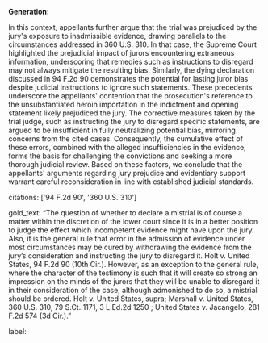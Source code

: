 **Generation:**

In this context, appellants further argue that the trial was prejudiced by the jury's exposure to inadmissible evidence, drawing parallels to the circumstances addressed in 360 U.S. 310. In that case, the Supreme Court highlighted the prejudicial impact of jurors encountering extraneous information, underscoring that remedies such as instructions to disregard may not always mitigate the resulting bias. Similarly, the dying declaration discussed in 94 F.2d 90 demonstrates the potential for lasting juror bias despite judicial instructions to ignore such statements. These precedents underscore the appellants' contention that the prosecution's reference to the unsubstantiated heroin importation in the indictment and opening statement likely prejudiced the jury. The corrective measures taken by the trial judge, such as instructing the jury to disregard specific statements, are argued to be insufficient in fully neutralizing potential bias, mirroring concerns from the cited cases. Consequently, the cumulative effect of these errors, combined with the alleged insufficiencies in the evidence, forms the basis for challenging the convictions and seeking a more thorough judicial review. Based on these factors, we conclude that the appellants' arguments regarding jury prejudice and evidentiary support warrant careful reconsideration in line with established judicial standards.

citations: ['94 F.2d 90', '360 U.S. 310']

gold_text: “The question of whether to declare a mistrial is of course a matter within the discretion of the lower court since it is in a better position to judge the effect which incompetent evidence might have upon the jury. Also, it is the general rule that error in the admission of evidence under most circumstances may be cured by withdrawing the evidence from the jury’s consideration and instructing the jury to disregard it. Holt v. United States, 94 F.2d 90 (10th Cir.). However, as an exception to the general rule, where the character of the testimony is such that it will create so strong an impression on the minds of the jurors that they will be unable to disregard it in their consideration of the case, although admonished to do so, a mistrial should be ordered. Holt v. United States, supra; Marshall v. United States, 360 U.S. 310, 79 S.Ct. 1171, 3 L.Ed.2d 1250 ; United States v. Jacangelo, 281 F.2d 574 (3d Cir.).”

label: 